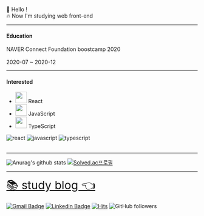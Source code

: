 👋 Hello !
<br/>
🔥 Now I'm studying web front-end

---
#### Education
NAVER Connect Foundation boostcamp 2020
<br/>
<br/>
2020-07 ~ 2020-12

---
#### Interested 
- <img src="https://i.imgur.com/dXxLDXd.png" width="30px" height="30px"> React 
- <img src="https://i.imgur.com/ONpHudP.png" width="30px" height="30px"> JavaScript 
- <img src="https://i.imgur.com/bKn2svC.png" width="30px" height="30px"> TypeScript

![react](https://img.shields.io/badge/react-white?logo=react)
![javascript](https://img.shields.io/badge/javascript-yellow?logo=javascript)
![typescript](https://img.shields.io/badge/typescript-skyblue?logo=typescript)
<br/>
<br/>

---

<div>
  
![Anurag's github stats](https://github-readme-stats.vercel.app/api?username=Zigje9&show_icons=true&theme=cobalt)
[![Solved.ac프로필](http://mazassumnida.wtf/api/v2/generate_badge?boj=pjk3015)](https://solved.ac/pjk3015)

</div>

---

<a href="https://velog.io/@zigje9" style="font-size: 30px">📚 study blog 👈</a>
<br/>
<br/>
[![Gmail Badge](https://img.shields.io/badge/Gmail-d14836?style=flat-square&logo=Gmail&logoColor=white&link=mailto:pjkwprn@gmail.com)](mailto:pjkwprn@gmail.com)
[![Linkedin Badge](https://img.shields.io/badge/-LinkedIn-blue?style=flat-square&logo=Linkedin&logoColor=white&link=https://www.linkedin.com/in/jekoo-park-316a781b4/)](https://www.linkedin.com/in/jekoo-park-316a781b4/)
[![Hits](https://hits.seeyoufarm.com/api/count/incr/badge.svg?url=https%3A%2F%2Fgithub.com%2Fzzsza)](https://hits.seeyoufarm.com) 
![GitHub followers](https://img.shields.io/github/followers/zigje9?style=social)
